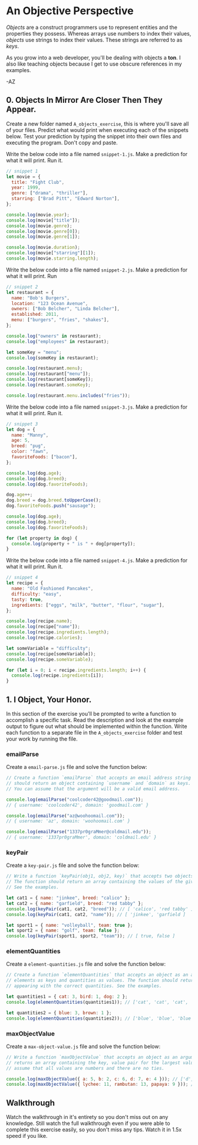 # An Objective Perspective

_Objects_ are a construct programmers use to represent entities and the properties they possess.
Whereas arrays use numbers to index their values, _objects_ use strings to index their values. These
strings are referred to as _keys_.

As you grow into a web developer, you'll be dealing with objects a **ton**. I also like teaching
objects because I get to use obscure references in my examples.

-AZ

## 0. Objects In Mirror Are Closer Then They Appear.

Create a new folder named `A_objects_exercise`, this is where you'll save all of your files. Predict
what would print when executing each of the snippets below. Test your prediction by typing the
snippet into their own files and executing the program. Don't copy and paste.

Write the below code into a file named `snippet-1.js`. Make a prediction for what it will print. Run
it.

```js
// snippet 1
let movie = {
  title: "Fight Club",
  year: 1999,
  genre: ["drama", "thriller"],
  starring: ["Brad Pitt", "Edward Norton"],
};

console.log(movie.year);
console.log(movie["title"]);
console.log(movie.genre);
console.log(movie.genre[0]);
console.log(movie.genre[1]);

console.log(movie.duration);
console.log(movie["starring"][1]);
console.log(movie.starring.length);
```

Write the below code into a file named `snippet-2.js`. Make a prediction for what it will print. Run

```js
// snippet 2
let restaurant = {
  name: "Bob's Burgers",
  location: "123 Ocean Avenue",
  owners: ["Bob Belcher", "Linda Belcher"],
  established: 2011,
  menu: ["burgers", "fries", "shakes"],
};

console.log("owners" in restaurant);
console.log("employees" in restaurant);

let someKey = "menu";
console.log(someKey in restaurant);

console.log(restaurant.menu);
console.log(restaurant["menu"]);
console.log(restaurant[someKey]);
console.log(restaurant.someKey);

console.log(restaurant.menu.includes("fries"));
```

Write the below code into a file named `snippet-3.js`. Make a prediction for what it will print. Run
it.

```js
// snippet 3
let dog = {
  name: "Manny",
  age: 5,
  breed: "pug",
  color: "fawn",
  favoriteFoods: ["bacon"],
};

console.log(dog.age);
console.log(dog.breed);
console.log(dog.favoriteFoods);

dog.age++;
dog.breed = dog.breed.toUpperCase();
dog.favoriteFoods.push("sausage");

console.log(dog.age);
console.log(dog.breed);
console.log(dog.favoriteFoods);

for (let property in dog) {
  console.log(property + " is " + dog[property]);
}
```

Write the below code into a file named `snippet-4.js`. Make a prediction for what it will print. Run
it.

```js
// snippet 4
let recipe = {
  name: "Old Fashioned Pancakes",
  difficulty: "easy",
  tasty: true,
  ingredients: ["eggs", "milk", "butter", "flour", "sugar"],
};

console.log(recipe.name);
console.log(recipe["name"]);
console.log(recipe.ingredients.length);
console.log(recipe.calories);

let someVariable = "difficulty";
console.log(recipe[someVariable]);
console.log(recipe.someVariable);

for (let i = 0; i < recipe.ingredients.length; i++) {
  console.log(recipe.ingredients[i]);
}
```

## 1. I Object, Your Honor.

In this section of the exercise you'll be prompted to write a function to accomplish a specific
task. Read the description and look at the example output to figure out what should be implemented
within the function. Write each function to a separate file in the `A_objects_exercise` folder and
test your work by running the file.

### emailParse

Create a `email-parse.js` file and solve the function below:

```js
// Create a function `emailParse` that accepts an email address string as an argument. The function
// should return an object containing `username` and `domain` as keys. See the examples.
// You can assume that the argument will be a valid email address.

console.log(emailParse("coolcoder42@goodmail.com"));
// { username: 'coolcoder42', domain: 'goodmail.com' }

console.log(emailParse("az@woohoomail.com"));
// { username: 'az', domain: 'woohoomail.com' }

console.log(emailParse("1337pr0graMmer@coldmail.edu"));
// { username: '1337pr0graMmer', domain: 'coldmail.edu' }
```

### keyPair

Create a `key-pair.js` file and solve the function below:

```js
// Write a function `keyPair(obj1, obj2, key)` that accepts two objects and a key string as arguments.
// The function should return an array containing the values of the given key in `obj1` and `obj2`.
// See the examples.

let cat1 = { name: "jinkee", breed: "calico" };
let cat2 = { name: "garfield", breed: "red tabby" };
console.log(keyPair(cat1, cat2, "breed")); // [ 'calico', 'red tabby' ]
console.log(keyPair(cat1, cat2, "name")); // [ 'jinkee', 'garfield ]

let sport1 = { name: "volleyball", team: true };
let sport2 = { name: "golf", team: false };
console.log(keyPair(sport1, sport2, "team")); // [ true, false ]
```

### elementQuantities

Create a `element-quantities.js` file and solve the function below:

```js
// Create a function `elementQuantities` that accepts an object as an argument. The object contains
// elements as keys and quantities as values. The function should return an array containing the elements
// appearing with the correct quantities. See the examples.

let quantities1 = { cat: 3, bird: 1, dog: 2 };
console.log(elementQuantities(quantities1)); // ['cat', 'cat', 'cat', 'bird, 'dog', 'dog']

let quantities2 = { blue: 3, brown: 1 };
console.log(elementQuantities(quantities2)); // ['blue', 'blue', 'blue', 'brown']
```

### maxObjectValue

Create a `max-object-value.js` file and solve the function below:

```js
// Write a function `maxObjectValue` that accepts an object as an argument. Write a function that
// returns an array containing the key, value pair for the largest value within the object. You can
// assume that all values are numbers and there are no ties.

console.log(maxObjectValue({ a: 5, b: 2, c: 6, d: 7, e: 4 })); // ['d', 7]
console.log(maxObjectValue({ lychee: 11, rambutan: 13, papaya: 9 })); // ['rambutan', 13]
```

## Walkthrough

Watch the walkthrough in it's entirety so you don't miss out on any knowledge. Still watch the full
walkthrough even if you were able to complete this exercise easily, so you don't miss any tips.
Watch it in 1.5x speed if you like.
